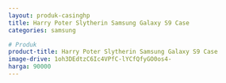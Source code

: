 ```yaml
---
layout: produk-casinghp
title: Harry Poter Slytherin Samsung Galaxy S9 Case
categories: samsung

# Produk
product-title: Harry Poter Slytherin Samsung Galaxy S9 Case
image-drive: 1oh3DEdtzC6Ic4VPfC-lYCfQfyGO0os4-
harga: 90000
---
```

